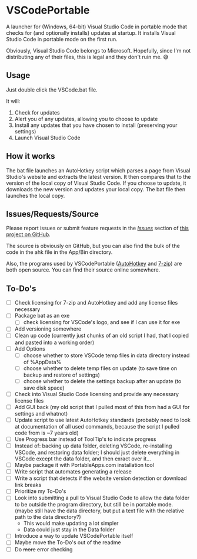 # VSCodePortable

A launcher for (Windows, 64-bit) Visual Studio Code in portable mode that checks for (and optionally installs) updates at startup. It installs Visual Studio Code in portable mode on the first run.  

Obviously, Visual Studio Code belongs to Microsoft. Hopefully, since I'm not distributing any of their files, this is legal and they don't ruin me. :sweat_smile:

## Usage

Just double click the VSCode.bat file.  

It will:

1. Check for updates
1. Alert you of any updates, allowing you to choose to update
1. Install any updates that you have chosen to install (preserving your settings)
1. Launch Visual Studio Code

## How it works

The bat file launches an AutoHotkey script which parses a page from Visual Studio's website and extracts the latest version. It then compares that to the version of the local copy of Visual Studio Code. If you choose to update, it downloads the new version and updates your local copy. The bat file then launches the local copy.

## Issues/Requests/Source

Please report issues or submit feature requests in the [*Issues*](https://github.com/UrsineRaven/VSCodePortable/issues) section of [this project on GitHub](https://github.com/UrsineRaven/VSCodePortable).

The source is obviously on GitHub, but you can also find the bulk of the code in the ahk file in the App/Bin directory.  

Also, the programs used by VSCodePortable ([AutoHotkey](https://www.autohotkey.com/) and [7-zip](https://www.7-zip.org/)) are both open source. You can find their source online somewhere.

## To-Do's

* [ ] Check licensing for 7-zip and AutoHotkey and add any license files necessary
* [ ] Package bat as an exe
    - [ ] check licensing for VSCode's logo, and see if I can use it for exe
* [ ] Add versioning somewhere
* [ ] Clean up code (currently just chunks of an old script I had, that I copied and pasted into a working order)
* [ ] Add Options
    - [ ] choose whether to store VSCode temp files in data directory instead of %AppData%
    - [ ] choose whether to delete temp files on update (to save time on backup and restore of settings)
    - [ ] choose whether to delete the settings backup after an update (to save disk space)
* [ ] Check into Visual Studio Code licensing and provide any necessary license files
* [ ] Add GUI back (my old script that I pulled most of this from had a GUI for settings and whatnot)
* [ ] Update script to use latest AutoHotkey standards (probably need to look at documentation of all used commands, because the script I pulled code from is ~7 years old)
* [ ] Use Progress bar instead of ToolTip's to indicate progress
* [ ] Instead of: backing up data folder, deleting VSCode, re-installing VSCode, and restoring data folder; I should just delete everything in VSCode except the data folder, and then exract over it...
* [ ] Maybe package it with PortableApps.com installation tool
* [ ] Write script that automates generating a release
* [ ] Write a script that detects if the website version detection or download link breaks
* [ ] Prioritize my To-Do's
* [ ] Look into submitting a pull to Visual Studio Code to allow the data folder to be outside the program directory, but still be in portable mode. (maybe still have the data directory, but put a text file with the relative path to the data directory?)
    - This would make updating a lot simpler
    - Data could just stay in the Data folder
* [ ] Introduce a way to update VSCodePortable itself
* [ ] Maybe move the To-Do's out of the readme
* [ ] Do ~~more~~ error checking
